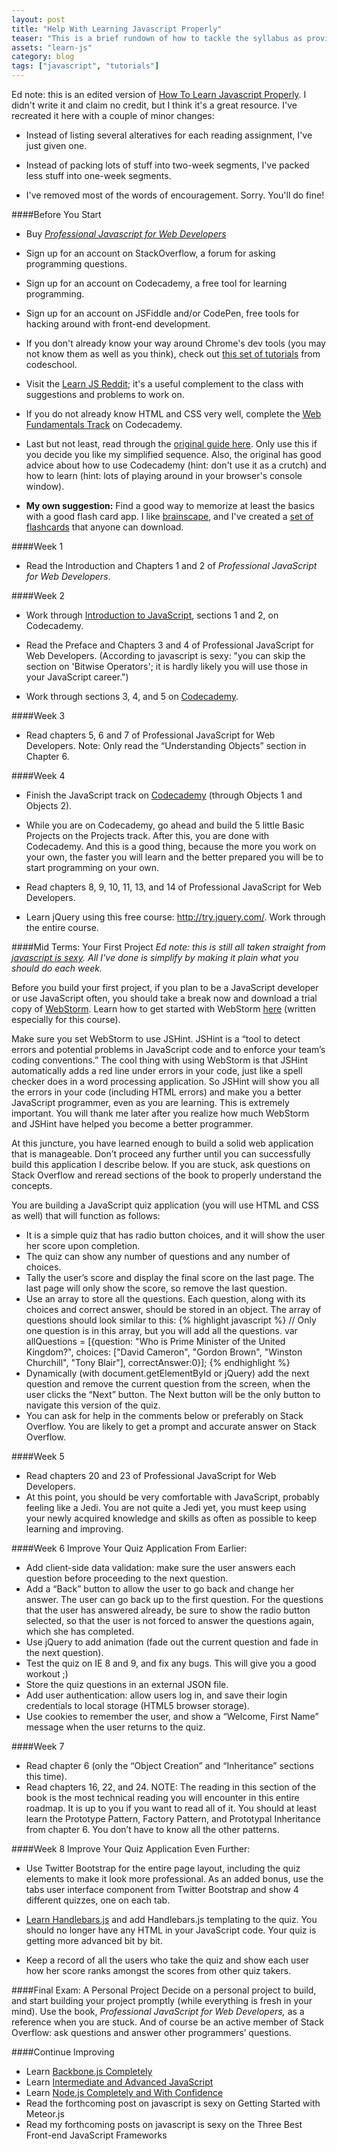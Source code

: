```yaml
---
layout: post
title: "Help With Learning Javascript Properly"
teaser: "This is a brief rundown of how to tackle the syllabus as provided by javascript is sexy."
assets: "learn-js"
category: blog
tags: ["javascript", "tutorials"]
---
```

Ed note: this is an edited version of [How To Learn Javascript Properly](http://javascriptissexy.com/how-to-learn-javascript-properly/). I didn't write it and claim no credit, but I think it's a great resource. I've recreated it here with a couple of minor changes:

* Instead of listing several alteratives for each reading assignment, I've just given one. 

* Instead of packing lots of stuff into two-week segments, I've packed less stuff into one-week segments. 

* I've removed most of the words of encouragement. Sorry. You'll do fine!

####Before You Start
* Buy *[Professional Javascript for Web Developers](http://www.amazon.com/gp/product/1118026691/ref=as_li_tf_tl?ie=UTF8&camp=1789&creative=9325&creativeASIN=1118026691&linkCode=as2&tag=interhaptic-20)*

* Sign up for an account on StackOverflow, a forum for asking programming questions.

* Sign up for an account on Codecademy, a free tool for learning programming.

* Sign up for an account on JSFiddle and/or CodePen, free tools for hacking around with front-end development.

* If you don't already know your way around Chrome's dev tools (you may not know them as well as you think), check out [this set of tutorials](http://discover-devtools.codeschool.com/) from codeschool.

* Visit the [Learn JS Reddit](http://www.reddit.com/r/learnjavascript/comments/1ceefw/learn_javascript_properly_omnibus_post/); it's a useful complement to the class with suggestions and problems to work on. 

* If you do not already know HTML and CSS very well, complete the [Web Fundamentals Track](http://www.codecademy.com/tracks/web) on Codecademy.

* Last but not least, read through the [original guide here](http://javascriptissexy.com/how-to-learn-javascript-properly/). Only use this if you decide you like my simplified sequence. Also, the original has good advice about how to use Codecademy (hint: don't use it as a crutch) and how to learn (hint: lots of playing around in your browser's console window).

* **My own suggestion:** Find a good way to memorize at least the basics with a good flash card app. I like [brainscape](http://brainscape.com/), and I've created a [set of flashcards](https://www.brainscape.com/study?pack_id=1226858) that anyone can download.

####Week 1
* Read the Introduction and Chapters 1 and 2 of *Professional JavaScript for Web Developers*.

####Week 2
* Work through [Introduction to JavaScript](http://www.codecademy.com/tracks/javascript), sections 1 and 2, on Codecademy.

* Read the Preface and Chapters 3 and 4 of Professional JavaScript for Web Developers. (According to javascript is sexy: "you can skip the section on 'Bitwise Operators'; it is hardly likely you will use those in your JavaScript career.")

* Work through sections 3, 4, and 5 on [Codecademy](http://www.codecademy.com/tracks/javascript).

####Week 3
* Read chapters 5, 6 and 7 of Professional JavaScript for Web Developers. Note: Only read the “Understanding Objects” section in Chapter 6.

####Week 4
* Finish the JavaScript track on [Codecademy](http://www.codecademy.com/tracks/javascript) (through Objects 1 and Objects 2).

* While you are on Codecademy, go ahead and build the 5 little Basic Projects on the Projects track. After this, you are done with Codecademy. And this is a good thing, because the more you work on your own, the faster you will learn and the better prepared you will be to start programming on your own.

* Read chapters 8, 9, 10, 11, 13, and 14 of Professional JavaScript for Web Developers. 

* Learn jQuery using this free course: http://try.jquery.com/. Work through the entire course. 

####Mid Terms: Your First Project
*Ed note: this is still all taken straight from [javascript is sexy](http://javascriptissexy.com/how-to-learn-javascript-properly). All I've done is simplify by making it plain what you should do each week.*

Before you build your first project, if you plan to be a JavaScript developer or use JavaScript often, you should take a break now and download a trial copy of [WebStorm](http://www.jetbrains.com/webstorm/). Learn how to get started with WebStorm [here](http://2oahu.com/blog/webstorm-javascript/) (written especially for this course).

Make sure you set WebStorm to use JSHint. JSHint is a “tool to detect errors and potential problems in JavaScript code and to enforce your team’s coding conventions.” The cool thing with using WebStorm is that JSHint automatically adds a red line under errors in your code, just like a spell checker does in a word processing application. So JSHint will show you all the errors in your code (including HTML errors) and make you a better JavaScript programmer, even as you are learning. This is extremely important. You will thank me later after you realize how much WebStorm and JSHint have helped you become a better programmer.

At this juncture, you have learned enough to build a solid web application that is manageable. Don’t proceed any further until you can successfully build this application I describe below. If you are stuck, ask questions on Stack Overflow and reread sections of the book to properly understand the concepts.

You are building a JavaScript quiz application (you will use HTML and CSS as well) that will function as follows:

* It is a simple quiz that has radio button choices, and it will show the user her score upon completion.
* The quiz can show any number of questions and any number of choices.
* Tally the user’s score and display the final score on the last page. The last page will only show the score, so remove the last question.
* Use an array to store all the questions. Each question, along with its choices and correct answer, should be stored in an object. The array of questions should look similar to this:
{% highlight javascript %}
// Only one question is in this array, but you will add all the questions.
var allQuestions = [{question: "Who is Prime Minister of the United Kingdom?", choices: ["David Cameron", "Gordon Brown", "Winston Churchill", "Tony Blair"], correctAnswer:0}];
{% endhighlight %}
* Dynamically (with document.getElementById or jQuery) add the next question and remove the current question from the screen, when the user clicks the “Next” button. The Next button will be the only button to navigate this version of the quiz.
* You can ask for help in the comments below or preferably on Stack Overflow. You are likely to get a prompt and accurate answer on Stack Overflow.

####Week 5
* Read chapters 20 and 23 of Professional JavaScript for Web Developers.
* At this point, you should be very comfortable with JavaScript, probably feeling like a Jedi. You are not quite a Jedi yet, you must keep using your newly acquired knowledge and skills as often as possible to keep learning and improving.

####Week 6
Improve Your Quiz Application From Earlier:

* Add client-side data validation: make sure the user answers each question before proceeding to the next question.
* Add a “Back” button to allow the user to go back and change her answer. The user can go back up to the first question. For the questions that the user has answered already, be sure to show the radio button selected, so that the user is not forced to answer the questions again, which she has completed.
* Use jQuery to add animation (fade out the current question and fade in the next question).
* Test the quiz on IE 8 and 9, and fix any bugs. This will give you a good workout ;)
* Store the quiz questions in an external JSON file.
* Add user authentication: allow users log in, and save their login credentials to local storage (HTML5 browser storage).
* Use cookies to remember the user, and show a “Welcome, First Name” message when the user returns to the quiz.

####Week 7
* Read chapter 6 (only the “Object Creation” and “Inheritance” sections this time).
* Read chapters 16, 22, and 24. NOTE: The reading in this section of the book is the most technical reading you will encounter in this entire roadmap. It is up to you if you want to read all of it. You should at least learn the Prototype Pattern, Factory Pattern, and Prototypal Inheritance from chapter 6. You don’t have to know all the other patterns.

####Week 8
Improve Your Quiz Application Even Further:

* Use Twitter Bootstrap for the entire page layout, including the quiz elements to make it look more professional. As an added bonus, use the tabs user interface component from Twitter Bootstrap and show 4 different quizzes, one on each tab.

* [Learn Handlebars.js](http://javascriptissexy.com/handlebars-js-tutorial-learn-everything-about-handlebars-js-javascript-templating/) and add Handlebars.js templating to the quiz. You should no longer have any HTML in your JavaScript code. Your quiz is getting more advanced bit by bit.

* Keep a record of all the users who take the quiz and show each user how her score ranks amongst the scores from other quiz takers.

####Final Exam: A Personal Project
Decide on a personal project to build, and start building your project promptly (while everything is fresh in your mind). Use the book, *Professional JavaScript for Web Developers,* as a reference when you are stuck. And of course be an active member of Stack Overflow: ask questions and answer other programmers’ questions.

####Continue Improving
* Learn [Backbone.js Completely](http://javascriptissexy.com/learn-backbone-js-completely/)
* Learn [Intermediate and Advanced JavaScript](http://javascriptissexy.com/learn-intermediate-and-advanced-javascript/)
* Learn [Node.js Completely and With Confidence](http://javascriptissexy.com/learn-node-js-completely-and-with-confidence/)
* Read the forthcoming post on javascript is sexy on Getting Started with Meteor.js
* Read my forthcoming posts on javascript is sexy on the Three Best Front-end JavaScript Frameworks